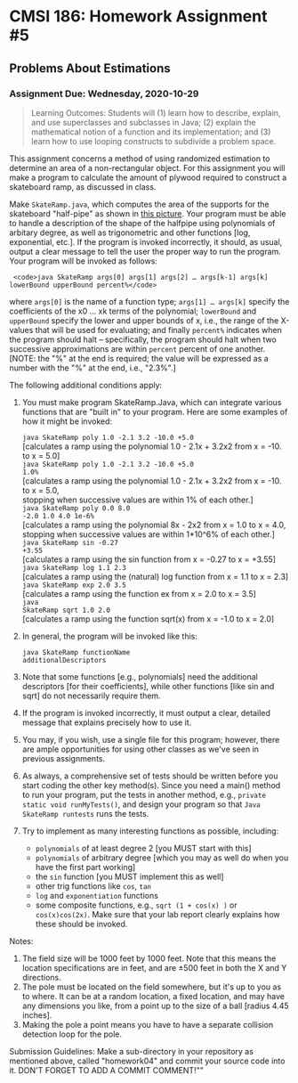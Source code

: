
# CMSI 186: Homework Assignment #5
## Problems About Estimations
### Assignment Due: Wednesday, 2020-10-29

<blockquote>
Learning Outcomes: Students will (1) learn how to describe, explain, and use superclasses and subclasses in Java; (2) explain the mathematical notion of a function and its implementation; and (3) learn how to use looping constructs to subdivide a problem space.
</blockquote>

This assignment concerns a method of using randomized estimation to determine an area of a non-rectangular object. For this assignment you will make a program to calculate the amount of plywood required to construct a skateboard ramp, as discussed in class.

Make <code>SkateRamp.java</code>, which computes the area of the supports for the skateboard "half-pipe" as shown in [this picture](http://bjohnson.lmu.build/private/skateramp.jpg). Your program must be able to handle a description of the shape of the halfpipe using polynomials of arbitary degree, as well as trigonometric and other functions [log, exponential, etc.]. If the program is invoked incorrectly, it should, as usual, output a clear message to tell the user the proper way to run the program. Your program will be invoked as follows:

     <code>java SkateRamp args[0] args[1] args[2] … args[k-1] args[k] lowerBound upperBound percent%</code>
     
where <code>args[0]</code> is the name of a function type; <code>args[1] … args[k]</code> specify the coefficients of the x0 … xk terms of the polynomial; <code>lowerBound</code> and <code>upperBound</code> specify the lower and upper bounds of x, i.e., the range of the X-values that will be used for evaluating; and finally <code>percent%</code> indicates when the program should halt – specifically, the program should halt when two successive approximations are within <code>percent</code> percent of one another.
[NOTE: the "%" at the end is required; the value will be expressed as a number with the "%" at the end, i.e., "2.3%".]

The following additional conditions apply:

1. You must make program SkateRamp.Java, which can integrate various functions that are "built in" to your program. Here are some examples of how it might be invoked:

    <code>java SkateRamp poly 1.0 -2.1 3.2 -10.0 +5.0</code><br />
    [calculates a ramp using the polynomial 1.0 - 2.1x + 3.2x2 from x = -10. to x = 5.0]<br />
    <code>java SkateRamp poly 1.0 -2.1 3.2 -10.0 +5.0 1.0%</code><br />
    [calculates a ramp using the polynomial 1.0 - 2.1x + 3.2x2 from x = -10. to x = 5.0,<br />
    stopping when successive values are within 1% of each other.]<br />
    <code>java SkateRamp poly 0.0 8.0 -2.0 1.0 4.0 1e-6%</code><br />
    [calculates a ramp using the polynomial 8x - 2x2 from x = 1.0 to x = 4.0,<br />
    stopping when successive values are within 1*10^6% of each other.]<br />
    <code>java SkateRamp sin -0.27 +3.55</code><br />
    [calculates a ramp using the sin function from x = -0.27 to x = +3.55]<br />
    <code>java SkateRamp log 1.1 2.3</code><br />
    [calculates a ramp using the (natural) log function from x = 1.1 to x = 2.3]<br />
    <code>java SkateRamp exp 2.0 3.5</code><br />
    [calculates a ramp using the function ex from x = 2.0 to x = 3.5]<br />
    <code>java SkateRamp sqrt 1.0 2.0</code><br />
    [calculates a ramp using the function sqrt(x) from x = -1.0 to x = 2.0]

1. In general, the program will be invoked like this:

    <code>java SkateRamp functionName additionalDescriptors</code>

1. Note that some functions [e.g., polynomials] need the additional descriptors [for their coefficients], while other functions [like sin and sqrt] do not necessarily require them.
1. If the program is invoked incorrectly, it must output a clear, detailed message that explains precisely how to use it.
1. You may, if you wish, use a single file for this program; however, there are ample opportunities for using other classes as we've seen in previous assignments.
1. As always, a comprehensive set of tests should be written before you start coding the other key method(s). Since you need a main() method to run your program, put the tests in another method, e.g., <code>private static void runMyTests()</code>, and design your program so that <code>Java SkateRamp runtests</code> runs the tests.
1. Try to implement as many interesting functions as possible, including:
   * <code>polynomials</code> of at least degree 2 [you MUST start with this]
   * <code>polynomials</code> of arbitrary degree [which you may as well do when you have the first part working]
   * the <code>sin</code> function [you MUST implement this as well]
   * other trig functions like <code>cos</code>, <code>tan</code>
   * <code>log</code> and <code>exponentiation</code> functions
   * some composite functions, e.g., <code>sqrt (1 + cos(x) )</code> or <code>cos(x)cos(2x)</code>. Make sure that your lab report clearly explains how these should be invoked.


Notes:

1. The field size will be 1000 feet by 1000 feet. Note that this means the location specifications are in feet, and are ±500 feet in both the X and Y directions. 
1. The pole must be located on the field somewhere, but it's up to you as to where. It can be at a random location, a fixed location, and may have any dimensions you like, from a point up to the size of a ball [radius 4.45 inches].
1. Making the pole a point means you have to have a separate collision detection loop for the pole.

Submission Guidelines: Make a sub-directory in your repository as mentioned above, called "homework04" and commit your source code into it. DON'T FORGET TO ADD A COMMIT COMMENT!""
